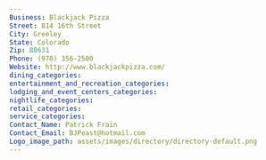 ```yaml
---
Business: Blackjack Pizza
Street: 814 16th Street
City: Greeley
State: Colorado
Zip: 80631
Phone: (970) 356-2500
Website: http://www.blackjackpizza.com/
dining_categories: 
entertainment_and_recreation_categories: 
lodging_and_event_centers_categories: 
nightlife_categories: 
retail_categories: 
service_categories: 
Contact_Name: Patrick Frain
Contact_Email: BJPeast@hotmail.com
Logo_image_path: assets/images/directory/directory-default.png
---
```

